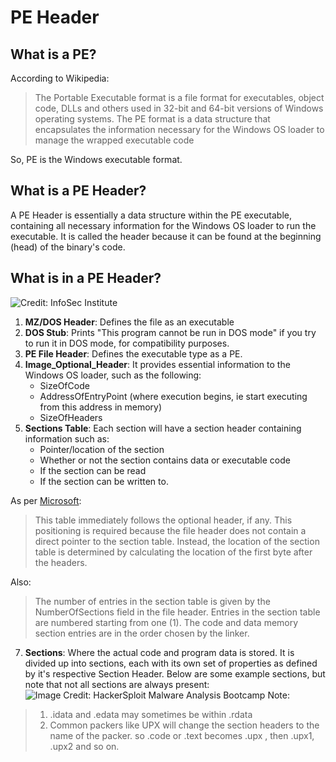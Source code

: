 # PE Header

## What is a PE?
According to Wikipedia:
> The Portable Executable format is a file format for executables, object code, DLLs and others used in 32-bit and 64-bit versions of Windows operating systems. The PE format is a data structure that encapsulates the information necessary for the Windows OS loader to manage the wrapped executable code

So, PE is the Windows executable format.

## What is a PE Header?
A PE Header is essentially a data structure within the PE executable, containing all necessary information for the Windows OS loader to run the executable. It is called the header because it can be found at the beginning (head) of the binary's code.

## What is in a PE Header?
![Credit: InfoSec Institute](https://user-images.githubusercontent.com/44067716/203601055-36a8605a-1261-4254-a2d4-cf20d1b2c9b3.png)

1. **MZ/DOS Header**: Defines the file as an executable
2. **DOS Stub**: Prints "This program cannot be run in DOS mode" if you try to run it in DOS mode, for compatibility purposes.
3. **PE File Header**: Defines the executable type as a PE.
4. **Image_Optional_Header**: It provides essential information to the Windows OS loader, such as the following:
    - SizeOfCode
    - AddressOfEntryPoint (where execution begins, ie start executing from this address in memory)
    - SizeOfHeaders  
5. **Sections Table**: Each section will have a section header containing information such as:
    - Pointer/location of the section
    - Whether or not the section contains data or executable code
    - If the section can be read
    - If the section can be written to. 

As per [Microsoft](https://learn.microsoft.com/en-us/windows/win32/debug/pe-format):
> This table immediately follows the optional header, if any. This positioning is required because the file header does not contain a direct pointer to the section table. Instead, the location of the section table is determined by calculating the location of the first byte after the headers.

Also:
> The number of entries in the section table is given by the NumberOfSections field in the file header. Entries in the section table are numbered starting from one (1). The code and data memory section entries are in the order chosen by the linker.

7. **Sections**: Where the actual code and program data is stored. It is divided up into sections, each with its own set of properties as defined by it's respective Section Header. Below are some example sections, but note that not all sections are always present:
![Image Credit: HackerSploit Malware Analysis Bootcamp](https://user-images.githubusercontent.com/44067716/203605091-b356e711-d370-427a-a03f-16fa824a443d.png)
Note: 
> 1) .idata and .edata may sometimes be within .rdata 
> 2) Common packers like UPX will change the section headers to the name of the packer. so .code or .text becomes .upx , then .upx1, .upx2 and so on.

